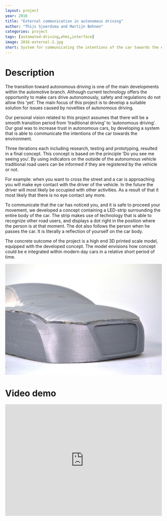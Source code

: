 ```yaml
---
layout: project
year: 2016
title: "External communication in autonomous driving"
author: "Thijs Sjoerdsma and Martijn Bohnen"
categories: project
tags: [automated-driving,ehmi,interface]
image: 2016-external-2.jpg
short: System for communicating the intentions of the car towards the environment
---
```


# Description
The transition toward autonomous driving is one of the main developments within the automotive branch. Although current technology offers the opportunity to make cars drive autonomously, safety and regulations do not allow this ‘yet’. The main focus of this project is to develop a suitable solution for issues caused by novelties of autonomous driving.

Our personal vision related to this project assumes that there will be a smooth transition period from ‘traditional driving’ to ‘autonomous driving’. Our goal was to increase trust in autonomous cars, by developing a system that is able to communicate the intentions of the car towards the environment.

Three iterations each including research, testing and prototyping, resulted in a final concept. This concept is based on the principle ‘Do you see me seeing you’. By using indicators on the outside of the autonomous vehicle traditional road users can be informed if they are registered by the vehicle or not.

For example: when you want to cross the street and a car is approaching you will make eye contact with the driver of the vehicle. In the future the driver will most likely be occupied with other activities. As a result of that it most likely that there is no eye contact any more.

To communicate that the car has noticed you, and it is safe to proceed your movement, we developed a concept containing a LED-strip surrounding the entire body of the car. The strip makes use of technology that is able to recognize other road users, and displays a dot right in the position where the person is at that moment. The dot also follows the person when he passes the car. It is literally a reflection of yourself on the car body.

The concrete outcome of the project is a high end 3D printed scale model, equipped with the developed concept. The model envisions how concept could be e integrated within modern day cars in a relative short period of time.

![ambius](/assets/img/2016-external-1.jpg)

# Video demo
<iframe style="display:inline-block; border:0px solid #FFF; width: 100%; height: 358px" src="https://www.youtube.com/embed/tjlPgj6m76w?playlist=tjlPgj6m76w&loop=1&autoplay=1&mute=1" frameborder="0" allowfullscreen></iframe>

